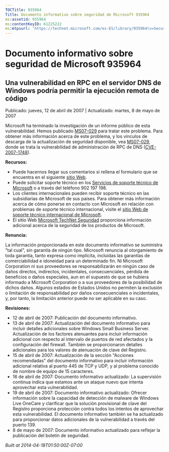```yaml
---
TOCTitle: 935964
Title: Documento informativo sobre seguridad de Microsoft 935964
ms:assetid: 935964
ms:contentKeyID: 61225222
ms:mtpsurl: 'https://technet.microsoft.com/es-ES/library/935964(v=Security.10)'
---
```



Documento informativo sobre seguridad de Microsoft 935964
=========================================================

Una vulnerabilidad en RPC en el servidor DNS de Windows podría permitir la ejecución remota de código
-----------------------------------------------------------------------------------------------------

Publicado: jueves, 12 de abril de 2007 | Actualizado: martes, 8 de mayo de 2007

Microsoft ha terminado la investigación de un informe público de esta vulnerabilidad. Hemos publicado [MS07-029](http://technet.microsoft.com/security/bulletin/ms07-029) para tratar este problema. Para obtener más información acerca de este problema, y los vínculos de descarga de la actualización de seguridad disponible, vea [MS07-029](http://technet.microsoft.com/security/bulletin/ms07-029), donde se trata la vulnerabilidad de administración de RPC de DNS ([CVE-2007-1748](http://www.cve.mitre.org/cgi-bin/cvename.cgi?name=cve-2007-1748)).

**Recursos:**

-   Puede hacernos llegar sus comentarios si rellena el formulario que se encuentra en el siguiente [sitio Web](https://support.microsoft.com/common/survey.aspx?scid=sw;en;1257&amp;showpage=1&amp;ws=technet&amp;sd=tech).
-   Puede solicitar soporte técnico en los [Servicios de soporte técnico de Microsoft](http://support.microsoft.com/default.aspx?scid=fh;es-es;incidentsubmit) o a través del teléfono 902 197 198.
-   Los clientes internacionales pueden recibir soporte técnico en las subsidiarias de Microsoft de sus países. Para obtener más información acerca de cómo ponerse en contacto con Microsoft en relación con problemas de soporte técnico internacional, visite el [sitio Web de soporte técnico internacional de Microsoft](http://go.microsoft.com/fwlink/?linkid=21155).
-   El sitio Web [Microsoft TechNet Seguridad](http://www.microsoft.com/spain/technet/seguridad/default.mspx) proporciona información adicional acerca de la seguridad de los productos de Microsoft.

**Renuncia:**

La información proporcionada en este documento informativo se suministra "tal cual", sin garantía de ningún tipo. Microsoft renuncia al otorgamiento de toda garantía, tanto expresa como implícita, incluidas las garantías de comerciabilidad e idoneidad para un determinado fin. Ni Microsoft Corporation ni sus proveedores se responsabilizarán en ningún caso de daños directos, indirectos, incidentales, consecuenciales, pérdida de beneficios o daños especiales, aun en el supuesto de que se hubiera informado a Microsoft Corporation o a sus proveedores de la posibilidad de dichos daños. Algunos estados de Estados Unidos no permiten la exclusión o limitación de responsabilidad por daños consecuenciales o incidentales, y, por tanto, la limitación anterior puede no ser aplicable en su caso.

**Revisiones:**

-   12 de abril de 2007: Publicación del documento informativo.
-   13 de abril de 2007: Actualización del documento informativo para incluir detalles adicionales sobre Windows Small Business Server. Actualización de los factores atenuantes para incluir información adicional con respecto al intervalo de puertos de red afectados y la configuración del firewall. También se proporcionaron detalles adicionales para los valores de atenuación de clave del Registro.
-   15 de abril de 2007: Actualización de la sección "Acciones recomendadas" del documento informativo para incluir información adicional relativa al puerto 445 de TCP y UDP, y al problema conocido de nombre de equipo de 15 caracteres.
-   16 de abril de 2007: Documento informativo actualizado: La supervisión continua indica que estamos ante un ataque nuevo que intenta aprovechar esta vulnerabilidad.
-   19 de abril de 2007: Documento informativo actualizado: Ofrecer información sobre la capacidad de detección de malware de Windows Live OneCare y clarificar que la solución provisional de clave del Registro proporciona protección contra todos los intentos de aprovechar esta vulnerabilidad. El documento informativo también se ha actualizado para proporcionar datos adicionales de la vulnerabilidad a través del puerto 139.
-   8 de mayo de 2007: Documento informativo actualizado para reflejar la publicación del boletín de seguridad.

*Built at 2014-04-18T01:50:00Z-07:00*
